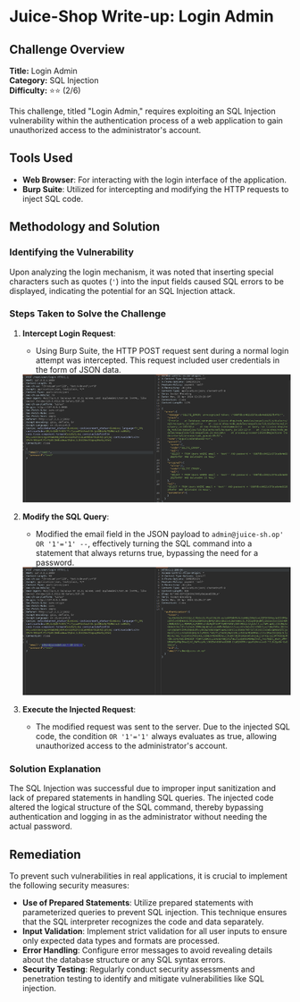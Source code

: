 # Juice-Shop Write-up: Login Admin

## Challenge Overview

**Title:** Login Admin\
**Category:** SQL Injection\
**Difficulty:** ⭐⭐ (2/6)

This challenge, titled "Login Admin," requires exploiting an SQL Injection vulnerability within the authentication process of a web application to gain unauthorized access to the administrator's account.

## Tools Used

- **Web Browser**: For interacting with the login interface of the application.
- **Burp Suite**: Utilized for intercepting and modifying the HTTP requests to inject SQL code.

## Methodology and Solution

### Identifying the Vulnerability

Upon analyzing the login mechanism, it was noted that inserting special characters such as quotes (`'`) into the input fields caused SQL errors to be displayed, indicating the potential for an SQL Injection attack.

### Steps Taken to Solve the Challenge

1. **Intercept Login Request**:
   - Using Burp Suite, the HTTP POST request sent during a normal login attempt was intercepted. This request included user credentials in the form of JSON data.

   <img src="../assets/difficulty2/login_admin_1.png" alt="normal login" width="500px">

2. **Modify the SQL Query**:
   - Modified the email field in the JSON payload to `admin@juice-sh.op' OR '1'='1' --`, effectively turning the SQL command into a statement that always returns true, bypassing the need for a password.

   <img src="../assets/difficulty2/login_admin_2.png" alt="modified request" width="500px">
    
3. **Execute the Injected Request**:
   - The modified request was sent to the server. Due to the injected SQL code, the condition `OR '1'='1'` always evaluates as true, allowing unauthorized access to the administrator's account.

### Solution Explanation

The SQL Injection was successful due to improper input sanitization and lack of prepared statements in handling SQL queries. The injected code altered the logical structure of the SQL command, thereby bypassing authentication and logging in as the administrator without needing the actual password.

## Remediation

To prevent such vulnerabilities in real applications, it is crucial to implement the following security measures:

- **Use of Prepared Statements**: Utilize prepared statements with parameterized queries to prevent SQL injection. This technique ensures that the SQL interpreter recognizes the code and data separately.
- **Input Validation**: Implement strict validation for all user inputs to ensure only expected data types and formats are processed.
- **Error Handling**: Configure error messages to avoid revealing details about the database structure or any SQL syntax errors.
- **Security Testing**: Regularly conduct security assessments and penetration testing to identify and mitigate vulnerabilities like SQL injection.

